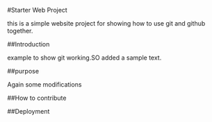 #Starter Web Project

this is a simple website project for showing
how  to use git and github together.

##Introduction

example to show git working.SO added a sample text.

##purpose

Again some modifications

##How to contribute

##Deployment
